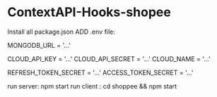 # ContextAPI-Hooks-shopee

Install all package.json
ADD .env file:


MONGODB_URL = '...' <space><space>

CLOUD_API_KEY = '...' <space><space>
CLOUD_API_SECRET = '...' <space><space>
CLOUD_NAME = '...' <space><space>


REFRESH_TOKEN_SECRET = '...' <space><space>
ACCESS_TOKEN_SECRET = '...' <space><space>
 
run server: npm start <space><space>
run client : cd shoppee && npm start



